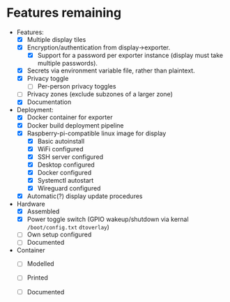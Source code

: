 # Features remaining

- Features:
  - [x] Multiple display tiles
  - [x] Encryption/authentication from display->exporter.
    - [x] Support for a password per exporter instance (display must take multiple passwords).
  - [x] Secrets via environment variable file, rather than plaintext.
  - [x] Privacy toggle
    - [ ] Per-person privacy toggles
  - [ ] Privacy zones (exclude subzones of a larger zone)
  - [x] Documentation
- Deployment:
  - [x] Docker container for exporter
  - [x] Docker build deployment pipeline
  - [x] Raspberry-pi-compatible linux image for display
    - [x] Basic autoinstall
    - [x] WiFi configured
    - [x] SSH server configured
    - [x] Desktop configured
    - [x] Docker configured
    - [x] Systemctl autostart
    - [x] Wireguard configured
  - [x] Automatic(?) display update procedures
- Hardware
  - [x] Assembled
  - [x] Power toggle switch (GPIO wakeup/shutdown via kernal `/boot/config.txt` `dtoverlay`)
  - [ ] Own setup configured
  - [ ] Documented
- Container
  - [ ] Modelled
  - [ ] Printed
  - [ ] Documented

